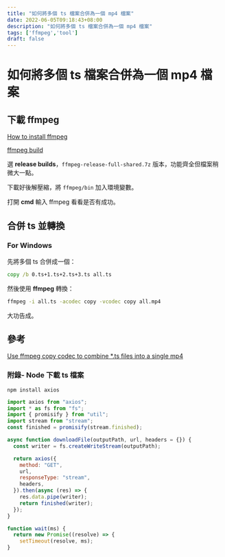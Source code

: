 ```yaml
---
title: "如何將多個 ts 檔案合併為一個 mp4 檔案"
date: 2022-06-05T09:18:43+08:00
description: "如何將多個 ts 檔案合併為一個 mp4 檔案"
tags: ['ffmpeg','tool']
draft: false
---
```

# 如何將多個 ts 檔案合併為一個 mp4 檔案

## 下載 ffmpeg
[How to install ffmpeg](https://github.com/adaptlearning/adapt_authoring/wiki/Installing-FFmpeg)

[ffmpeg build](https://www.gyan.dev/ffmpeg/builds/)

選 **release builds**，`ffmpeg-release-full-shared.7z` 版本，功能齊全但檔案稍微大一點。

下載好後解壓縮，將 `ffmpeg/bin` 加入環境變數。

打開 **cmd** 輸入 ffmpeg 看看是否有成功。 

## 合併 ts 並轉換
### For Windows

先將多個 ts 合併成一個：
```bat
copy /b 0.ts+1.ts+2.ts+3.ts all.ts
```
然後使用 **ffmpeg** 轉換：
```bat
ffmpeg -i all.ts -acodec copy -vcodec copy all.mp4
```
大功告成。

## 參考
[Use ffmpeg copy codec to combine *.ts files into a single mp4](https://superuser.com/questions/692990/use-ffmpeg-copy-codec-to-combine-ts-files-into-a-single-mp4)

### 附錄- Node 下載 ts 檔案
```
npm install axios
```
```js
import axios from "axios";
import * as fs from "fs";
import { promisify } from "util";
import stream from "stream";
const finished = promisify(stream.finished);

async function downloadFile(outputPath, url, headers = {}) {
  const writer = fs.createWriteStream(outputPath);

  return axios({
    method: "GET",
    url,
    responseType: "stream",
    headers,
  }).then(async (res) => {
    res.data.pipe(writer);
    return finished(writer);
  });
}

function wait(ms) {
  return new Promise((resolve) => {
    setTimeout(resolve, ms);
}
```